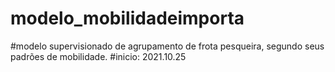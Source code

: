 # modelo_mobilidadeimporta
#modelo supervisionado de agrupamento de frota pesqueira, segundo seus padrões de mobilidade.
#inicio: 2021.10.25
